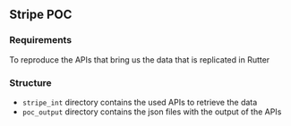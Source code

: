 ## Stripe POC

### Requirements 

To reproduce the APIs that bring us the data that is replicated in Rutter

### Structure

- `stripe_int` directory contains the used APIs to retrieve the data
- `poc_output` directory contains the json files with the output of the APIs
